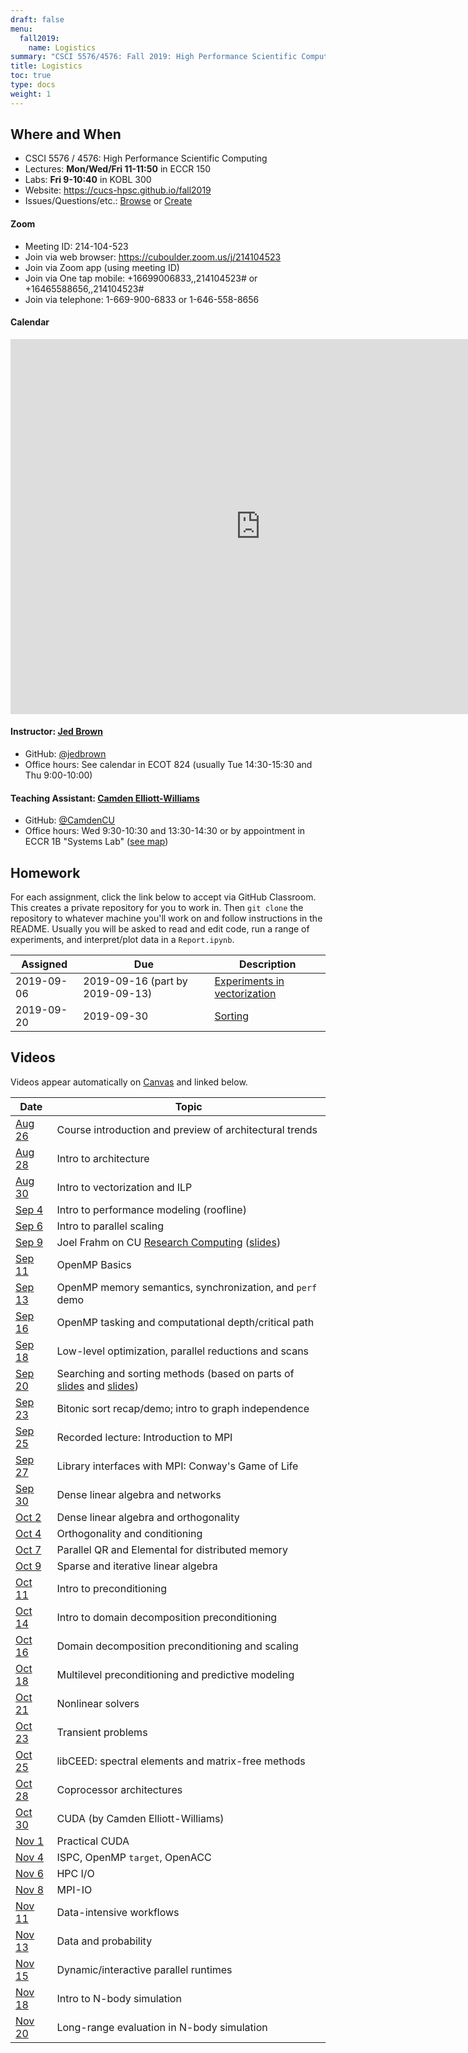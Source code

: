 ```yaml
---
draft: false
menu:
  fall2019:
    name: Logistics
summary: "CSCI 5576/4576: Fall 2019: High Performance Scientific Computing"
title: Logistics
toc: true
type: docs
weight: 1
---
```


## Where and When

* CSCI 5576 / 4576: High Performance Scientific Computing
* Lectures: **Mon/Wed/Fri 11-11:50** in ECCR 150
* Labs: **Fri 9-10:40** in KOBL 300
* Website: https://cucs-hpsc.github.io/fall2019
* Issues/Questions/etc.: [Browse](https://github.com/cucs-hpsc/hpsc-class/issues) or [Create](https://github.com/cucs-hpsc/hpsc-class/issues/new)

#### Zoom
- Meeting ID: 214-104-523
- Join via web browser: https://cuboulder.zoom.us/j/214104523
- Join via Zoom app (using meeting ID)
- Join via One tap mobile: +16699006833,,214104523# or +16465588656,,214104523#
- Join via telephone: 1-669-900-6833 or 1-646-558-8656

#### Calendar

<iframe src="https://calendar.google.com/calendar/embed?src=0vto3a2spansbnhgb0jcm5a16c%40group.calendar.google.com&ctz=America%2FDenver" style="border: 0" width="800" height="600" frameborder="0" scrolling="no"></iframe>

#### Instructor: [Jed Brown](https://www.colorado.edu/cs/jed-brown)
* GitHub: [@jedbrown](https://github.com/jedbrown)
* Office hours: See calendar in ECOT 824 (usually Tue 14:30-15:30 and Thu 9:00-10:00)

#### Teaching Assistant: [Camden Elliott-Williams](https://www.colorado.edu/ics/camden-elliott-williams)
* GitHub: [@CamdenCU](https://github.com/CamdenCU)
* Office hours: Wed 9:30-10:30 and 13:30-14:30 or by appointment in ECCR 1B "Systems Lab" ([see map](/img/camden-desk.png))

## Homework

For each assignment, click the link below to accept via GitHub
Classroom.  This creates a private repository for you to work in.
Then `git clone` the repository to whatever machine you'll work on and
follow instructions in the README.  Usually you will be asked to read
and edit code, run a range of experiments, and interpret/plot data in
a `Report.ipynb`.

| Assigned | Due | Description |
|----------|-----|-------------|
| 2019-09-06 | 2019-09-16 (part by 2019-09-13) | [Experiments in vectorization](https://classroom.github.com/a/DOC_yYu2)
| 2019-09-20 | 2019-09-30 | [Sorting](https://classroom.github.com/a/d4_gpzck) |

## Videos

Videos appear automatically on
[Canvas](https://canvas.colorado.edu/courses/54520/external_tools/2040)
and linked below.

| Date | Topic |
|------|-------|
| [Aug 26](https://cu-classcapture.colorado.edu/Mediasite/Play/055148f7c5c141578bb467d237da1d801d?catalog=38dea75ea63b491fa8cc2804c084abb821) | Course introduction and preview of architectural trends |
| [Aug 28](https://cu-classcapture.colorado.edu/Mediasite/Play/e6af2695fcfe4276b08a3e85ea625dbf1d?catalog=38dea75ea63b491fa8cc2804c084abb821) | Intro to architecture |
| [Aug 30](https://cu-classcapture.colorado.edu/Mediasite/Play/f062611e09f64437a13f64de570bc30e1d?catalog=38dea75ea63b491fa8cc2804c084abb821) | Intro to vectorization and ILP |
| [Sep 4](https://cu-classcapture.colorado.edu/Mediasite/Play/422cf46ffd1844bb8492e8831f92d9461d?catalog=38dea75ea63b491fa8cc2804c084abb821) | Intro to performance modeling (roofline) |
| [Sep 6](https://cu-classcapture.colorado.edu/Mediasite/Play/6446d91e5f2f46b680d4ce5492e88f9b1d?catalog=38dea75ea63b491fa8cc2804c084abb821) | Intro to parallel scaling |
| [Sep 9](https://cu-classcapture.colorado.edu/Mediasite/Play/e4b2187d5d2d45dca8321a86e0e0e8a41d?catalog=38dea75ea63b491fa8cc2804c084abb821) | Joel Frahm on CU [Research Computing](https://www.colorado.edu/rc/) ([slides](https://github.com/ResearchComputing/CSCI-5576/blob/master/RC-CSCI-5576.pdf)) |
| [Sep 11](https://cu-classcapture.colorado.edu/Mediasite/Play/ef164dcd135b487ca938617d8823340c1d?catalog=38dea75ea63b491fa8cc2804c084abb821) | OpenMP Basics |
| [Sep 13](https://cu-classcapture.colorado.edu/Mediasite/Play/39793bba0c824472a92202a3816858b91d?catalog=38dea75ea63b491fa8cc2804c084abb821) | OpenMP memory semantics, synchronization, and `perf` demo |
| [Sep 16](https://cu-classcapture.colorado.edu/Mediasite/Play/51f737b31b4a4f13a6082e4dcd1adedd1d?catalog=38dea75ea63b491fa8cc2804c084abb821) | OpenMP tasking and computational depth/critical path |
| [Sep 18](https://cu-classcapture.colorado.edu/Mediasite/Play/b7c3da0053d54ab99e4884a5ce7c93e51d?catalog=38dea75ea63b491fa8cc2804c084abb821) | Low-level optimization, parallel reductions and scans |
| [Sep 20](https://cu-classcapture.colorado.edu/Mediasite/Play/4233af0b8ef54477bf63590c2229a26f1d?catalog=38dea75ea63b491fa8cc2804c084abb821) | Searching and sorting methods (based on parts of [slides](http://home.cs.colorado.edu/~rahimian/articles/18/hpc18-03-search.sl.html) and [slides](http://home.cs.colorado.edu/~rahimian/articles/18/hpc18-03-tech.sl.html)) |
| [Sep 23](https://cu-classcapture.colorado.edu/Mediasite/Play/e85296370c80494492649d73fc068f111d?catalog=38dea75ea63b491fa8cc2804c084abb821) | Bitonic sort recap/demo; intro to graph independence |
| [Sep 25](https://www.youtube.com/watch?v=8bB2L1-8rBI) | Recorded lecture: Introduction to MPI |
| [Sep 27](https://cu-classcapture.colorado.edu/Mediasite/Play/6551873dad33443087afc7d4339a28141d?catalog=38dea75ea63b491fa8cc2804c084abb821) | Library interfaces with MPI: Conway's Game of Life |
| [Sep 30](https://cu-classcapture.colorado.edu/Mediasite/Play/0fccb0cac51145d694f95a3b7c4e043a1d?catalog=38dea75ea63b491fa8cc2804c084abb821) | Dense linear algebra and networks |
| [Oct 2](https://cu-classcapture.colorado.edu/Mediasite/Play/fc99deffabad45899dfc6bfab7099a201d?catalog=38dea75ea63b491fa8cc2804c084abb821) | Dense linear algebra and orthogonality |
| [Oct 4](https://cu-classcapture.colorado.edu/Mediasite/Play/34ae8e391dbb4ce0b9f859837d8a4bdf1d?catalog=38dea75ea63b491fa8cc2804c084abb821) | Orthogonality and conditioning |
| [Oct 7](https://cu-classcapture.colorado.edu/Mediasite/Play/6ab776e8c8094589894f5a1cfd6cb6f51d?catalog=38dea75ea63b491fa8cc2804c084abb821) | Parallel QR and Elemental for distributed memory |
| [Oct 9](https://cu-classcapture.colorado.edu/Mediasite/Play/e02c02c5f9894a418e02b4c310129d021d?catalog=38dea75ea63b491fa8cc2804c084abb821) | Sparse and iterative linear algebra |
| [Oct 11](https://cu-classcapture.colorado.edu/Mediasite/Play/8f13ca9b522b4033af4f7a8a46b954be1d?catalog=38dea75ea63b491fa8cc2804c084abb821) | Intro to preconditioning |
| [Oct 14](https://cu-classcapture.colorado.edu/Mediasite/Play/15e583c6ae124f6c88bfd550e70cc82e1d?catalog=38dea75ea63b491fa8cc2804c084abb821) | Intro to domain decomposition preconditioning |
| [Oct 16](https://cu-classcapture.colorado.edu/Mediasite/Play/79a9c6440fc347c1af6b8047fb48cba51d?catalog=38dea75ea63b491fa8cc2804c084abb821) | Domain decomposition preconditioning and scaling |
| [Oct 18](https://cu-classcapture.colorado.edu/Mediasite/Play/6605b42ccb024f3cbf372333f40602be1d?catalog=38dea75ea63b491fa8cc2804c084abb821) | Multilevel preconditioning and predictive modeling |
| [Oct 21](https://cu-classcapture.colorado.edu/Mediasite/Play/ed0ca3d18e76408cb81056ade23f3acb1d?catalog=38dea75ea63b491fa8cc2804c084abb821) | Nonlinear solvers |
| [Oct 23](https://cu-classcapture.colorado.edu/Mediasite/Play/c9f9cc4d51334476b151dd165f2ad3861d?catalog=38dea75ea63b491fa8cc2804c084abb821) | Transient problems |
| [Oct 25](https://cu-classcapture.colorado.edu/Mediasite/Play/647268d14f6947f0806b7833dfaa50de1d?catalog=38dea75ea63b491fa8cc2804c084abb821) | libCEED: spectral elements and matrix-free methods |
| [Oct 28](https://cu-classcapture.colorado.edu/Mediasite/Play/e5bd9725ef5f432d8298ff1ee605fe8f1d?catalog=38dea75ea63b491fa8cc2804c084abb821) | Coprocessor architectures |
| [Oct 30](https://cu-classcapture.colorado.edu/Mediasite/Play/7b7f65749dbd47a58a5a9f4187da308d1d?catalog=38dea75ea63b491fa8cc2804c084abb821) | CUDA (by Camden Elliott-Williams) |
| [Nov 1](https://cu-classcapture.colorado.edu/Mediasite/Play/66058d68d48f4a07a47d4838de875f2c1d?catalog=38dea75ea63b491fa8cc2804c084abb821) | Practical CUDA |
| [Nov 4](https://cu-classcapture.colorado.edu/Mediasite/Play/1e00939f2baa44dea5620c709c578c071d?catalog=38dea75ea63b491fa8cc2804c084abb821) | ISPC, OpenMP `target`, OpenACC |
| [Nov 6](https://cu-classcapture.colorado.edu/Mediasite/Play/3d350c5b6ee34167a9d7c605e617e0d61d?catalog=38dea75ea63b491fa8cc2804c084abb821) | HPC I/O |
| [Nov 8](https://cu-classcapture.colorado.edu/Mediasite/Play/dd46035034f240fa9e6c425187cd89451d?catalog=38dea75ea63b491fa8cc2804c084abb821) | MPI-IO |
| [Nov 11](https://cu-classcapture.colorado.edu/Mediasite/Play/2f06a5e5ae8a4a8c94bec399ee3200ab1d?catalog=38dea75ea63b491fa8cc2804c084abb821) | Data-intensive workflows |
| [Nov 13](https://cu-classcapture.colorado.edu/Mediasite/Play/cec47a7551094e0a8e2aac75f650a76e1d?catalog=38dea75ea63b491fa8cc2804c084abb821) | Data and probability |
| [Nov 15](https://cu-classcapture.colorado.edu/Mediasite/Play/5fd68b94f67648ee84c1eefba267226e1d?catalog=38dea75ea63b491fa8cc2804c084abb821) | Dynamic/interactive parallel runtimes |
| [Nov 18](https://cu-classcapture.colorado.edu/Mediasite/Play/587cb37b103e4a61b8bc98469991b4f71d?catalog=38dea75ea63b491fa8cc2804c084abb821) | Intro to N-body simulation |
| [Nov 20](https://cu-classcapture.colorado.edu/Mediasite/Play/043f6d5e8a6243d2a55670a49968f6081d?catalog=38dea75ea63b491fa8cc2804c084abb821) | Long-range evaluation in N-body simulation |

